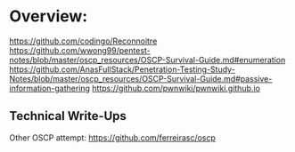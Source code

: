 # Overview:

https://github.com/codingo/Reconnoitre
https://github.com/wwong99/pentest-notes/blob/master/oscp_resources/OSCP-Survival-Guide.md#enumeration
https://github.com/AnasFullStack/Penetration-Testing-Study-Notes/blob/master/oscp_resources/OSCP-Survival-Guide.md#passive-information-gathering
https://github.com/pwnwiki/pwnwiki.github.io

## Technical Write-Ups
 Other OSCP attempt: https://github.com/ferreirasc/oscp
